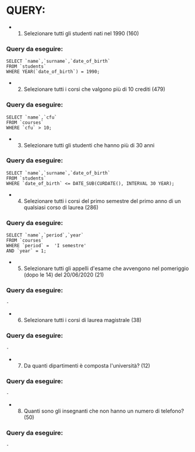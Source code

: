 # QUERY:

- 1.  Selezionare tutti gli studenti nati nel 1990 (160)

### Query da eseguire:

    SELECT `name`,`surname`,`date_of_birth`
    FROM `students`
    WHERE YEAR(`date_of_birth`) = 1990;

- 2.  Selezionare tutti i corsi che valgono più di 10 crediti (479)

### Query da eseguire:

    SELECT `name`,`cfu`
    FROM `courses`
    WHERE `cfu` > 10;

- 3. Selezionare tutti gli studenti che hanno più di 30 anni

### Query da eseguire:

    SELECT `name`,`surname`,`date_of_birth`
    FROM `students`
    WHERE `date_of_birth` <= DATE_SUB(CURDATE(), INTERVAL 30 YEAR);

- 4. Selezionare tutti i corsi del primo semestre del primo anno di un qualsiasi corso di
     laurea (286)

### Query da eseguire:

    SELECT `name`,`period`,`year`
    FROM `courses`
    WHERE `period` =  'I semestre'
    AND `year` = 1;

- 5. Selezionare tutti gli appelli d'esame che avvengono nel pomeriggio (dopo le 14) del
     20/06/2020 (21)

### Query da eseguire:

    -

- 6. Selezionare tutti i corsi di laurea magistrale (38)

### Query da eseguire:

    -

- 7. Da quanti dipartimenti è composta l'università? (12)

### Query da eseguire:

    -

- 8. Quanti sono gli insegnanti che non hanno un numero di telefono? (50)

### Query da eseguire:

    -
